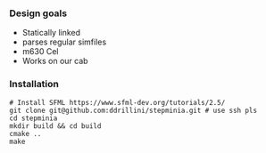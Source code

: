 ### Design goals
 * Statically linked
 * parses regular simfiles
 * m630 Cel
 * Works on our cab

### Installation
```
# Install SFML https://www.sfml-dev.org/tutorials/2.5/
git clone git@github.com:ddrillini/stepminia.git # use ssh pls
cd stepminia
mkdir build && cd build
cmake ..
make
```
